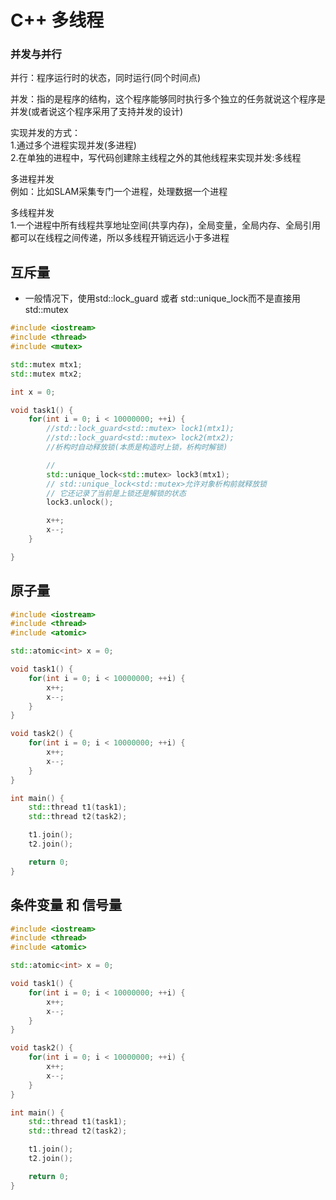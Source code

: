 # C++ 多线程  


### 并发与并行  

并行：程序运行时的状态，同时运行(同个时间点)  

并发：指的是程序的结构，这个程序能够同时执行多个独立的任务就说这个程序是并发(或者说这个程序采用了支持并发的设计)  



实现并发的方式：  
1.通过多个进程实现并发(多进程)  
2.在单独的进程中，写代码创建除主线程之外的其他线程来实现并发:多线程  

多进程并发  
    例如：比如SLAM采集专门一个进程，处理数据一个进程  

多线程并发  
    1.一个进程中所有线程共享地址空间(共享内存)，全局变量，全局内存、全局引用都可以在线程之间传递，所以多线程开销远远小于多进程  







## 互斥量  

* 一般情况下，使用std::lock_guard 或者 std::unique_lock而不是直接用 std::mutex


```cpp
#include <iostream>
#include <thread>
#include <mutex>

std::mutex mtx1;
std::mutex mtx2;

int x = 0;

void task1() {
    for(int i = 0; i < 10000000; ++i) {
        //std::lock_guard<std::mutex> lock1(mtx1);
        //std::lock_guard<std::mutex> lock2(mtx2);
        //析构时自动释放锁(本质是构造时上锁，析构时解锁)

        //
        std::unique_lock<std::mutex> lock3(mtx1);
        // std::unique_lock<std::mutex>允许对象析构前就释放锁
        // 它还记录了当前是上锁还是解锁的状态  
        lock3.unlock();

        x++;
        x--;
    }

}

```


## 原子量  



```cpp
#include <iostream>
#include <thread>
#include <atomic>

std::atomic<int> x = 0;

void task1() {
    for(int i = 0; i < 10000000; ++i) {
        x++;
        x--;
    }
}

void task2() {
    for(int i = 0; i < 10000000; ++i) {
        x++;
        x--;
    }
}

int main() {
    std::thread t1(task1);
    std::thread t2(task2);

    t1.join();
    t2.join();

    return 0;
}
```



## 条件变量 和 信号量  


```cpp
#include <iostream>
#include <thread>
#include <atomic>

std::atomic<int> x = 0;

void task1() {
    for(int i = 0; i < 10000000; ++i) {
        x++;
        x--;
    }
}

void task2() {
    for(int i = 0; i < 10000000; ++i) {
        x++;
        x--;
    }
}

int main() {
    std::thread t1(task1);
    std::thread t2(task2);

    t1.join();
    t2.join();

    return 0;
}
```
